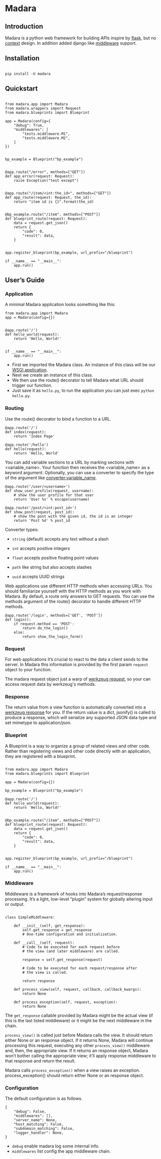 # Madara

## Introduction

Madara is a python web framework for building APIs inspire by [flask](https://github.com/pallets/flask), but no [context](https://flask.palletsprojects.com/en/1.1.x/appcontext/) design. In addition added django like [middleware](https://docs.djangoproject.com/en/3.1/topics/http/middleware/) support.

## Installation

```

pip install -U madara

```

## Quickstart

```

from madara.app import Madara
from madara.wrappers import Request
from madara.blueprints import Blueprint

app = Madara(config={
    "debug": True,
    "middlewares": [
        "tests.middleware.M1",
        "tests.middleware.M2",
    ]
})


bp_example = Blueprint("bp_example")


@app.route("/error", methods=["GET"])
def app_error(request: Request):
    raise Exception("test except")


@app.route("/item/<int:the_id>", methods=["GET"])
def app_route(request: Request, the_id):
    return "item id is {}".format(the_id)


@bp_example.route("/item", methods=["POST"])
def blueprint_route(request: Request):
    data = request.get_json()
    return {
        "code": 0,
        "result": data,
    }


app.register_blueprint(bp_example, url_prefix="/blueprint")

if __name__ == "__main__":
    app.run()

```

## User’s Guide

### Application

A minimal Madara application looks something like this:

```
from madara.app import Madara
app = Madara(config={})


@app.route('/')
def hello_world(request):
    return 'Hello, World!'


if __name__ == "__main__":
    app.run()
```

- First we imported the Madara class. An instance of this class will be our [WSGI application](https://www.python.org/dev/peps/pep-3333).
- Next we create an instance of this class.
- We then use the route() decorator to tell Madara what URL should trigger our function.
- Just save it as `hello.py`, to run the application you can just exec `python hello.py`.

### Routing

Use the route() decorator to bind a function to a URL.

```
@app.route('/')
def index(request):
    return 'Index Page'

@app.route('/hello')
def hello(request):
    return 'Hello, World'
```

You can add variable sections to a URL by marking sections with <variable_name>. Your function then receives the <variable_name> as a keyword argument. Optionally, you can use a converter to specify the type of the argument like <converter:variable_name>.

```
@app.route('/user/<username>')
def show_user_profile(request, username):
    # show the user profile for that user
    return 'User %s' % escape(username)

@app.route('/post/<int:post_id>')
def show_post(request, post_id):
    # show the post with the given id, the id is an integer
    return 'Post %d' % post_id
```

Converter types:

- `string` (default) accepts any text without a slash

- `int` accepts positive integers

- `float` accepts positive floating point values

- `path` like string but also accepts slashes

- `uuid` accepts UUID strings

Web applications use different HTTP methods when accessing URLs. You should familiarize yourself with the HTTP methods as you work with Madara. By default, a route only answers to GET requests. You can use the methods argument of the route() decorator to handle different HTTP methods.

```
@app.route('/login', methods=['GET', 'POST'])
def login():
    if request.method == 'POST':
        return do_the_login()
    else:
        return show_the_login_form()
```

### Request

For web applications it’s crucial to react to the data a client sends to the server. In Madara this information is provided by the first param `request` object to your function.

The madara request object just a warp of [werkzeug request](https://werkzeug.palletsprojects.com/en/1.0.x/wrappers/#werkzeug.wrappers.Request), so your can access request data by werkzeug's methods.

### Response

The return value from a view function is automatically converted into a [werkzeug response](https://werkzeug.palletsprojects.com/en/1.0.x/wrappers/#werkzeug.wrappers.Response) for you. If the return value is a dict, jsonify() is called to produce a response, which will serialize any supported JSON data type and set mimetype to application/json.

### Blueprint

A Blueprint is a way to organize a group of related views and other code. Rather than registering views and other code directly with an application, they are registered with a blueprint.

```

from madara.app import Madara
from madara.blueprints import Blueprint

app = Madara(config={})

bp_example = Blueprint("bp_example")

@app.route('/')
def hello_world(request):
    return 'Hello, World!'


@bp_example.route("/item", methods=["POST"])
def blueprint_route(request: Request):
    data = request.get_json()
    return {
        "code": 0,
        "result": data,
    }


app.register_blueprint(bp_example, url_prefix="/blueprint")

if __name__ == "__main__":
    app.run()

```

### Middleware

Middleware is a framework of hooks into Madara’s request/response processing. It’s a light, low-level “plugin” system for globally altering input or output.

```

class SimpleMiddleware:

    def __init__(self, get_response):
        self.get_response = get_response
        # One-time configuration and initialization.

    def __call__(self, request):
        # Code to be executed for each request before
        # the view (and later middleware) are called.

        response = self.get_response(request)

        # Code to be executed for each request/response after
        # the view is called.

        return response

    def process_view(self, request, callback, callback_kwargs):
        return None

    def process_exception(self, request, exception):
        return None

```

The `get_response` callable provided by Madara might be the actual view (if this is the last listed middleware) or it might be the next middleware in the chain.

`process_view()` is called just before Madara calls the view. It should return either None or an response object. If it returns None, Madara will continue processing this request, executing any other `process_view()` middleware and, then, the appropriate view. If it returns an response object, Madara won’t bother calling the appropriate view; it’ll apply response middleware to that response and return the result.

Madara calls `process_exception()` when a view raises an exception. process_exception() should return either None or an response object.

### Configuration

The default configuration is as follows.

```
{
    "debug": False,
    "middlewares": [],
    "server_name": None,
    "host_matching": False,
    "subdomain_matching": False,
    "logger_handler": None,
}
```

- `debug` enable madara log some internal info.
- `middlewares` list config the app middleware chain.